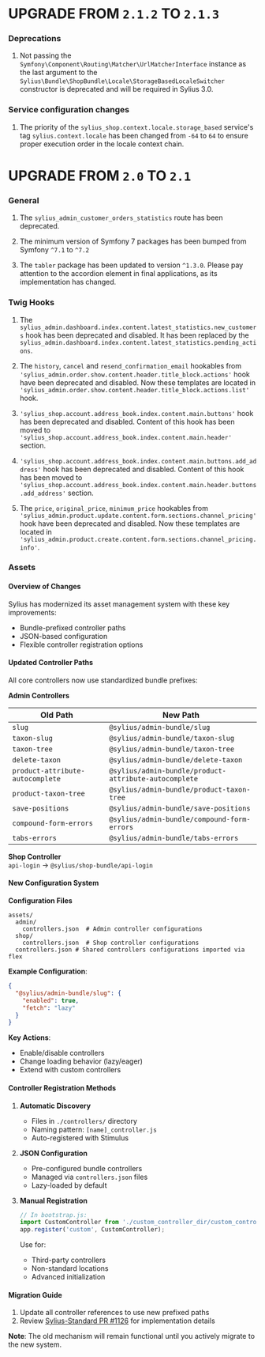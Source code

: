 # UPGRADE FROM `2.1.2` TO `2.1.3`

### Deprecations

1. Not passing the `Symfony\Component\Routing\Matcher\UrlMatcherInterface` instance as the last argument to the `Sylius\Bundle\ShopBundle\Locale\StorageBasedLocaleSwitcher` constructor is deprecated and will be required in Sylius 3.0.

### Service configuration changes

1. The priority of the `sylius_shop.context.locale.storage_based` service's tag `sylius.context.locale` has been changed from `-64` to `64` to ensure proper execution order in the locale context chain.

# UPGRADE FROM `2.0` TO `2.1`

### General

1. The `sylius_admin_customer_orders_statistics` route has been deprecated.

1. The minimum version of Symfony 7 packages has been bumped from Symfony `^7.1` to `^7.2`

1. The `tabler` package has been updated to version `^1.3.0`. Please pay attention to the accordion element in final applications, as its implementation has changed.

### Twig Hooks

1. The `sylius_admin.dashboard.index.content.latest_statistics.new_customers` hook has been deprecated and disabled.
   It has been replaced by the `sylius_admin.dashboard.index.content.latest_statistics.pending_actions`.

1. The `history`, `cancel` and `resend_confirmation_email` hookables from `'sylius_admin.order.show.content.header.title_block.actions'` 
   hook have been deprecated and disabled. Now these templates are located in `'sylius_admin.order.show.content.header.title_block.actions.list'` hook.

1. `'sylius_shop.account.address_book.index.content.main.buttons'` hook has been deprecated and disabled. Content 
   of this hook has been moved to `'sylius_shop.account.address_book.index.content.main.header'` section.

1. `'sylius_shop.account.address_book.index.content.main.buttons.add_address'` hook has been deprecated and disabled. 
   Content of this hook has been moved to `'sylius_shop.account.address_book.index.content.main.header.buttons.add_address'` section.

1. The `price`, `original_price`, `minimum_price` hookables from `'sylius_admin.product.update.content.form.sections.channel_pricing'`
   hook have been deprecated and disabled. Now these templates are located in `'sylius_admin.product.create.content.form.sections.channel_pricing.info'`.

### Assets

#### Overview of Changes
Sylius has modernized its asset management system with these key improvements:
- Bundle-prefixed controller paths
- JSON-based configuration
- Flexible controller registration options

#### Updated Controller Paths
All core controllers now use standardized bundle prefixes:

**Admin Controllers**  

| Old Path                         | New Path                                              |
|----------------------------------|-------------------------------------------------------|
| `slug`                           | `@sylius/admin-bundle/slug`                           |
| `taxon-slug`                     | `@sylius/admin-bundle/taxon-slug`                     |
| `taxon-tree`                     | `@sylius/admin-bundle/taxon-tree`                     |
| `delete-taxon`                   | `@sylius/admin-bundle/delete-taxon`                   |
| `product-attribute-autocomplete` | `@sylius/admin-bundle/product-attribute-autocomplete` |
| `product-taxon-tree`             | `@sylius/admin-bundle/product-taxon-tree`             |
| `save-positions`                 | `@sylius/admin-bundle/save-positions`                 |
| `compound-form-errors`           | `@sylius/admin-bundle/compound-form-errors`           |
| `tabs-errors`                    | `@sylius/admin-bundle/tabs-errors`                    |

**Shop Controller**  
`api-login` → `@sylius/shop-bundle/api-login`

#### New Configuration System

**Configuration Files**
```text
assets/
  admin/
    controllers.json  # Admin controller configurations
  shop/
    controllers.json  # Shop controller configurations
  controllers.json # Shared controllers configurations imported via flex
```

**Example Configuration**:
```json
{
  "@sylius/admin-bundle/slug": {
    "enabled": true,
    "fetch": "lazy"
  }
}
```

**Key Actions**:
- Enable/disable controllers
- Change loading behavior (lazy/eager)
- Extend with custom controllers

#### Controller Registration Methods

1. **Automatic Discovery**
    - Files in `./controllers/` directory
    - Naming pattern: `[name]_controller.js`
    - Auto-registered with Stimulus

2. **JSON Configuration**
    - Pre-configured bundle controllers
    - Managed via `controllers.json` files
    - Lazy-loaded by default

3. **Manual Registration**
   ```javascript
   // In bootstrap.js:
   import CustomController from './custom_controller_dir/custom_controller';
   app.register('custom', CustomController);
   ```
   Use for:
    - Third-party controllers
    - Non-standard locations
    - Advanced initialization

#### Migration Guide
1. Update all controller references to use new prefixed paths
2. Review [Sylius-Standard PR #1126](https://github.com/Sylius/Sylius-Standard/pull/1126) for implementation details

**Note**: The old mechanism will remain functional until you actively migrate to the new system.
